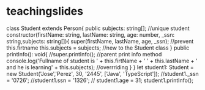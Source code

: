# teachingslides
class Student extends Person{
    public subjects: string[];  //unique student
    constructor(firstName: string, lastName: string, age: number,  _ssn: string,subjects: string[]){
        super(firstName, lastName, age, _ssn); //prevent this.firtname
        this.subjects = subjects; //new to the Student class
    }
    public printInfo(): void{
         //super.printInfo(); //parent print info method
       console.log('Fullname of student is ' + this.firtName + ' ' + this.lastName + ' and he is learning' + this.subjects);  //overrriding 
    }
}
let student1: Student = new Student('Jose','Perez', 30, '2445', ['Java', 'TypeScript']);
//student1._ssn = '0726';
//student1.ssn = '1326';
// student1.age = 31;
student1.printInfo();

